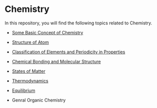 # Chemistry 

In this repository, you will find the following topics related to Chemistry.

- [Some Basic Concept of Chemistry](Basic_Chemistry.pdf)
  
- [Structure of Atom](Structure_of_Atom.pdf)
  
- [Classification of Elements and Periodicity in Properties](Periodic_Properties.pdf)
  
- [Chemical Bonding and Molecular Structure](Chemical_Bonding.pdf)
  
- [States of Matter](Gaseous_State.pdf)
  
- [Thermodynamics](Thermodynamics.pdf)
  
- [Equilibrium](Equilibrium.pdf)

- Genral Organic Chemistry